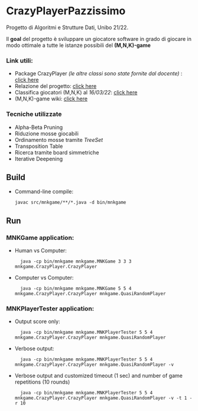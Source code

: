 # CrazyPlayerPazzissimo

Progetto di Algoritmi e Strutture Dati, Unibo 21/22.

Il **goal** del progetto è sviluppare un giocatore software in grado di giocare in modo ottimale a tutte le istanze possibili del **(M,N,K)-game**

### Link utili:
- Package CrazyPlayer *(le altre classi sono state fornite dal docente)* : [click here](src/mnkgame/CrazyPlayer)
- Relazione del progetto: [click here](Relazione%20Progetto%20Algoritmi%20A.A.%202020_2021.pdf)
- Classifica giocatori (M,N,K) al *16/03/22*: [click here](ClassificaASD2021.pdf)
- (M,N,K)-game wiki: [click here](https://en.wikipedia.org/wiki/M,n,k-game)

### Tecniche utilizzate
- Alpha-Beta Pruning
- Riduzione mosse giocabili
- Ordinamento mosse tramite *TreeSet*
- Transposition Table
- Ricerca tramite board simmetriche
- Iterative Deepening

## Build

- Command-line compile:

      javac src/mnkgame/**/*.java -d bin/mnkgame

## Run

### MNKGame application:

- Human vs Computer:
	
		java -cp bin/mnkgame mnkgame.MNKGame 3 3 3 mnkgame.CrazyPlayer.CrazyPlayer

- Computer vs Computer:

		java -cp bin/mnkgame mnkgame.MNKGame 5 5 4 mnkgame.CrazyPlayer.CrazyPlayer mnkgame.QuasiRandomPlayer


### MNKPlayerTester application:

- Output score only:

        java -cp bin/mnkgame mnkgame.MNKPlayerTester 5 5 4 mnkgame.CrazyPlayer.CrazyPlayer mnkgame.QuasiRandomPlayer

- Verbose output:

        java -cp bin/mnkgame mnkgame.MNKPlayerTester 5 5 4 mnkgame.CrazyPlayer.CrazyPlayer mnkgame.QuasiRandomPlayer -v

- Verbose output and customized timeout (1 sec) and number of game repetitions (10 rounds)

        java -cp bin/mnkgame mnkgame.MNKPlayerTester 5 5 4 mnkgame.CrazyPlayer.CrazyPlayer mnkgame.QuasiRandomPlayer -v -t 1 -r 10
